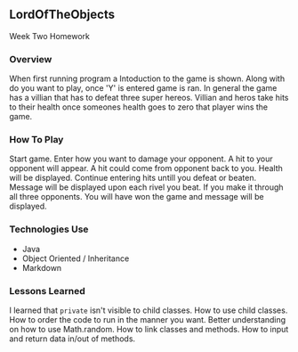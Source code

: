 ## LordOfTheObjects
Week Two Homework

### Overview
When first running program a Intoduction to the game is shown. Along with do you want to play, once 'Y' is entered game is ran.  In general the game has a villian that has to defeat three super hereos. Villian and heros take hits to their health once someones health goes to zero that player wins the game.


### How To Play
Start game.
Enter how you want to damage your opponent.
A hit to your opponent will appear. 
A hit could come from opponent back to you.
Health will be displayed.
Continue entering hits untill you defeat or beaten.
Message will be displayed upon each rivel you beat.
If you make it through all three opponents. 
You will have won the game and message will be displayed.


### Technologies Use
+ Java
+ Object Oriented / Inheritance
+ Markdown

### Lessons Learned
I learned that `private` isn't visible to child classes.
How to use child classes.
How to order the code to run in the manner you want.
Better understanding on how to use Math.random.
How to link classes and methods.
How to input and return data in/out of methods.
